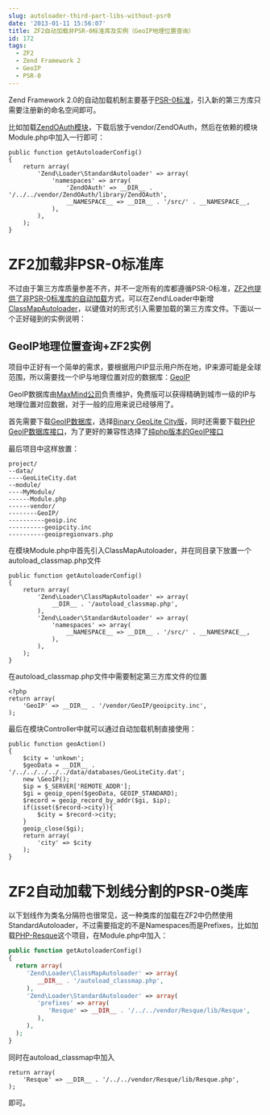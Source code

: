 ```yaml
---
slug: autoloader-third-part-libs-without-psr0
date: '2013-01-11 15:56:07'
title: ZF2自动加载非PSR-0标准库及实例（GeoIP地理位置查询）
id: 172
tags:
  - ZF2
  - Zend Framework 2
  - GeoIP
  - PSR-0
---
```


Zend Framework 2.0的自动加载机制主要基于[PSR-0标准](https://github.com/php-fig/fig-standards/blob/master/accepted/PSR-0.md)，引入新的第三方库只需要注册新的命名空间即可。

比如加载[ZendOAuth模块](https://github.com/zendframework/ZendOAuth)，下载后放于vendor/ZendOAuth，然后在依赖的模块Module.php中加入一行即可：

    public function getAutoloaderConfig()
    {
        return array(
            'Zend\Loader\StandardAutoloader' => array(
                'namespaces' => array(
                    'ZendOAuth' => __DIR__ . '/../../vendor/ZendOAuth/library/ZendOAuth',
                    __NAMESPACE__ => __DIR__ . '/src/' . __NAMESPACE__,
                ),
            ),
        );
    }

ZF2加载非PSR-0标准库
====================

不过由于第三方库质量参差不齐，并不一定所有的库都遵循PSR-0标准，[ZF2也提供了非PSR-0标准库的自动加载](http://avnpc.com/pages/autoloader-third-part-libs-without-psr0)方式，可以在Zend\Loader中新增[ClassMapAutoloader](http://framework.zend.com/manual/2.0/en/modules/zend.loader.class-map-autoloader.html)，以键值对的形式引入需要加载的第三方库文件。下面以一个正好碰到的实例说明：

GeoIP地理位置查询+ZF2实例
-------------------------

项目中正好有一个简单的需求，要根据用户IP显示用户所在地，IP来源可能是全球范围，所以需要找一个IP与地理位置对应的数据库：[GeoIP](http://avnpc.com/pages/autoloader-third-part-libs-without-psr0)

GeoIP数据库由[MaxMind公司](http://www.maxmind.com/en/home)负责维护，免费版可以获得精确到城市一级的IP与地理位置对应数据，对于一般的应用来说已经够用了。

首先需要下载[GeoIP数据库](http://dev.maxmind.com/geoip/geolite)，选择[Binary GeoLite City版](http://geolite.maxmind.com/download/geoip/database/GeoLiteCity.dat.gz)，同时还需要下载[PHP GeoIP数据库接口](http://dev.maxmind.com/geoip/downloadable#PHP-7)，为了更好的兼容性选择了[纯php版本的GeoIP接口](http://www.maxmind.com/download/geoip/api/php/)

最后项目中这样放置：

    project/
    --data/
	----GeoLiteCity.dat
	--module/
	----MyModule/
	------Module.php
	------vendor/
	--------GeoIP/
	----------geoip.inc
	----------geoipcity.inc
	----------geoipregionvars.php

在模块Module.php中首先引入ClassMapAutoloader，并在同目录下放置一个autoload_classmap.php文件

    public function getAutoloaderConfig()
    {
        return array(
            'Zend\Loader\ClassMapAutoloader' => array(
                __DIR__ . '/autoload_classmap.php',
            ),
            'Zend\Loader\StandardAutoloader' => array(
                'namespaces' => array(
                    __NAMESPACE__ => __DIR__ . '/src/' . __NAMESPACE__,
                ),
            ),
        );
    }

在autoload_classmap.php文件中需要制定第三方库文件的位置

    <?php
	return array(
	    'GeoIP' => __DIR__ . '/vendor/GeoIP/geoipcity.inc',
	);

最后在模块Controller中就可以通过自动加载机制直接使用：

    public function geoAction()
    {
        $city = 'unkown';
        $geoData = __DIR__ . '/../../../../../data/databases/GeoLiteCity.dat';
        new \GeoIP();
        $ip = $_SERVER['REMOTE_ADDR'];
        $gi = geoip_open($geoData, GEOIP_STANDARD);
        $record = geoip_record_by_addr($gi, $ip);
        if(isset($record->city)){
            $city = $record->city;
        }
        geoip_close($gi);
        return array(
            'city' => $city
        );
    }

ZF2自动加载下划线分割的PSR-0类库
====================

以下划线作为类名分隔符也很常见，这一种类库的加载在ZF2中仍然使用StandardAutoloader，不过需要指定的不是Namespaces而是Prefixes，比如加载[PHP-Resque](https://github.com/chrisboulton/php-resque)这个项目，在Module.php中加入：

``` php
public function getAutoloaderConfig()
{
  return array(
	 'Zend\Loader\ClassMapAutoloader' => array(
		__DIR__ . '/autoload_classmap.php',
	 ),
	 'Zend\Loader\StandardAutoloader' => array(
		'prefixes' => array(
		   'Resque' => __DIR__ . '/../../vendor/Resque/lib/Resque',
		),
	 ),
  );
}
```
   
同时在autoload_classmap中加入

    return array(
        'Resque' => __DIR__ . '/../../vendor/Resque/lib/Resque.php',
    );

即可。
